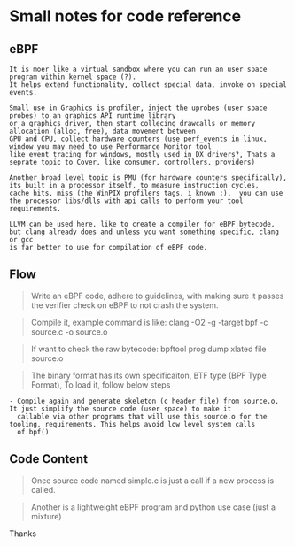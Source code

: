 # Small notes for code reference

## eBPF
```code
It is moer like a virtual sandbox where you can run an user space program within kernel space (?).
It helps extend functionality, collect special data, invoke on special events.

Small use in Graphics is profiler, inject the uprobes (user space probes) to an graphics API runtime library
or a graphics driver, then start collecing drawcalls or memory allocation (alloc, free), data movement between 
GPU and CPU, collect hardware counters (use perf_events in linux, window you may need to use Performance Monitor tool
like event tracing for windows, mostly used in DX drivers?, Thats a seprate topic to Cover, like consumer, controllers, providers)

Another broad level topic is PMU (for hardware counters specifically), its built in a processor itself, to measure instruction cycles,
cache hits, miss (the WinPIX profilers tags, i known :),  you can use the processor libs/dlls with api calls to perform your tool requirements.

LLVM can be used here, like to create a compiler for eBPF bytecode, but clang already does and unless you want something specific, clang or gcc
is far better to use for compilation of eBPF code.
```

## Flow

> Write an eBPF code, adhere to guidelines, with making sure it passes the verifier check on eBPF to not crash the system.

> Compile it, example command is like: clang -O2 -g -target bpf -c source.c -o source.o

> If want to check the raw bytecode: bpftool prog dump xlated file source.o

> The binary format has its own specificaiton, BTF type (BPF Type Format), To load it, follow below steps

```code
- Compile again and generate skeleton (c header file) from source.o, It just simplify the source code (user space) to make it
  callable via other programs that will use this source.o for the tooling, requirements. This helps avoid low level system calls
  of bpf()
```

## Code Content

> Once source code named simple.c is just a call if a new process is called.

> Another is a lightweight eBPF program and python use case (just a mixture)

Thanks 